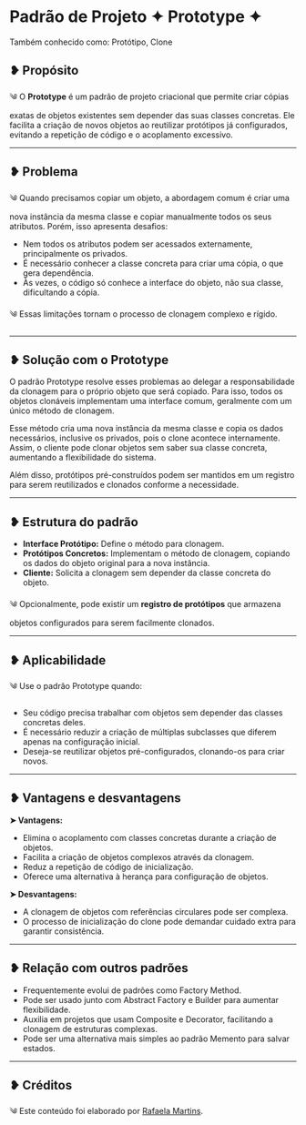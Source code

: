 # Padrão de Projeto ✦ Prototype ✦

Também conhecido como: Protótipo, Clone

## ❥ Propósito

༄ O **Prototype** é um padrão de projeto criacional que permite criar cópias exatas de objetos existentes sem depender das suas classes concretas. Ele facilita a criação de novos objetos ao reutilizar protótipos já configurados, evitando a repetição de código e o acoplamento excessivo.

---

## ❥ Problema

༄ Quando precisamos copiar um objeto, a abordagem comum é criar uma nova instância da mesma classe e copiar manualmente todos os seus atributos. Porém, isso apresenta desafios:

- Nem todos os atributos podem ser acessados externamente, principalmente os privados.
- É necessário conhecer a classe concreta para criar uma cópia, o que gera dependência.
- Às vezes, o código só conhece a interface do objeto, não sua classe, dificultando a cópia.

༄ Essas limitações tornam o processo de clonagem complexo e rígido.

---

## ❥ Solução com o Prototype

O padrão Prototype resolve esses problemas ao delegar a responsabilidade da clonagem para o próprio objeto que será copiado. Para isso, todos os objetos clonáveis implementam uma interface comum, geralmente com um único método de clonagem.

Esse método cria uma nova instância da mesma classe e copia os dados necessários, inclusive os privados, pois o clone acontece internamente. Assim, o cliente pode clonar objetos sem saber sua classe concreta, aumentando a flexibilidade do sistema.

Além disso, protótipos pré-construídos podem ser mantidos em um registro para serem reutilizados e clonados conforme a necessidade.

---

## ❥ Estrutura do padrão

- **Interface Protótipo:** Define o método para clonagem.
- **Protótipos Concretos:** Implementam o método de clonagem, copiando os dados do objeto original para a nova instância.
- **Cliente:** Solicita a clonagem sem depender da classe concreta do objeto.

༄ Opcionalmente, pode existir um **registro de protótipos** que armazena objetos configurados para serem facilmente clonados.

---

## ❥ Aplicabilidade

༄ Use o padrão Prototype quando:

- Seu código precisa trabalhar com objetos sem depender das classes concretas deles.
- É necessário reduzir a criação de múltiplas subclasses que diferem apenas na configuração inicial.
- Deseja-se reutilizar objetos pré-configurados, clonando-os para criar novos.

---

## ❥ Vantagens e desvantagens

**➤ Vantagens:**

- Elimina o acoplamento com classes concretas durante a criação de objetos.
- Facilita a criação de objetos complexos através da clonagem.
- Reduz a repetição de código de inicialização.
- Oferece uma alternativa à herança para configuração de objetos.

**➤ Desvantagens:**

- A clonagem de objetos com referências circulares pode ser complexa.
- O processo de inicialização do clone pode demandar cuidado extra para garantir consistência.

---

## ❥ Relação com outros padrões

- Frequentemente evolui de padrões como Factory Method.
- Pode ser usado junto com Abstract Factory e Builder para aumentar flexibilidade.
- Auxilia em projetos que usam Composite e Decorator, facilitando a clonagem de estruturas complexas.
- Pode ser uma alternativa mais simples ao padrão Memento para salvar estados.

---

## ❥ Créditos

༄ Este conteúdo foi elaborado por [Rafaela Martins](https://github.com/rafaeladmm).
